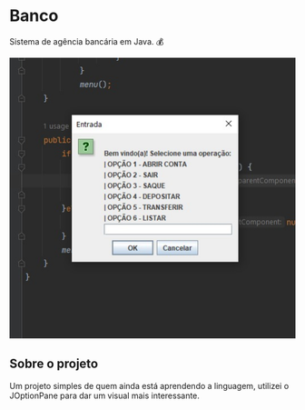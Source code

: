 # Banco
Sistema de agência bancária em Java. 💰
 

![alt text](agencia-bancaria/src/assets/97dfb0df-c246-42c2-9dba-cfc3abfe0dd2.jpg "tela-inicio") 


## Sobre o projeto

Um projeto simples de quem ainda está aprendendo a linguagem, utilizei o JOptionPane para dar um visual mais interessante.


